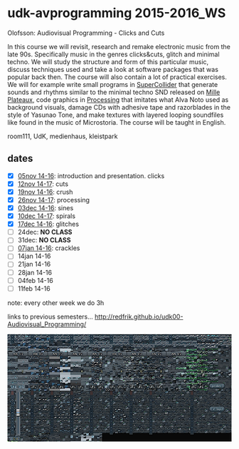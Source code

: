 udk-avprogramming 2015-2016_WS
==============================

Olofsson: Audiovisual Programming - Clicks and Cuts

In this course we will revisit, research and remake electronic music from the late 90s. Specifically music in the genres clicks&cuts, glitch and minimal techno. We will study the structure and form of this particular music, discuss techniques used and take a look at software packages that was popular back then. The course will also contain a lot of practical exercises. We will for example write small programs in [SuperCollider](http://supercollider.github.io) that generate sounds and rhythms similar to the minimal techno SND released on [Mille Plateaux](https://en.wikipedia.org/wiki/Mille_Plateaux), code graphics in [Processing](http://processing.org) that imitates what Alva Noto used as background visuals, damage CDs with adhesive tape and razorblades in the style of Yasunao Tone, and make textures with layered looping soundfiles like found in the music of Microstoria. The course will be taught in English.

room111, UdK, medienhaus, kleistpark

dates
-----
- [x] [05nov 14-16](https://github.com/redFrik/udk14-Clicks_and_Cuts/tree/master/udk151105): introduction and presentation. clicks
- [x] [12nov 14-17](https://github.com/redFrik/udk14-Clicks_and_Cuts/tree/master/udk151112): cuts
- [x] [19nov 14-16](https://github.com/redFrik/udk14-Clicks_and_Cuts/tree/master/udk151119): crush
- [x] [26nov 14-17](https://github.com/redFrik/udk14-Clicks_and_Cuts/tree/master/udk151126): processing
- [x] [03dec 14-16](https://github.com/redFrik/udk14-Clicks_and_Cuts/tree/master/udk151203): sines
- [x] [10dec 14-17](https://github.com/redFrik/udk14-Clicks_and_Cuts/tree/master/udk151210): spirals
- [x] [17dec 14-16](https://github.com/redFrik/udk14-Clicks_and_Cuts/tree/master/udk151217): glitches
- [ ] 24dec: **NO CLASS**
- [ ] 31dec: **NO CLASS**
- [ ] [07jan 14-16](https://github.com/redFrik/udk14-Clicks_and_Cuts/tree/master/udk160107): crackles
- [ ] 14jan 14-16
- [ ] 21jan 14-16
- [ ] 28jan 14-16
- [ ] 04feb 14-16
- [ ] 11feb 14-16

note: every other week we do 3h

links to previous semesters... <http://redfrik.github.io/udk00-Audiovisual_Programming/>

![clicksandcuts](clicksandcuts.png?raw=true "clicksandcuts")
